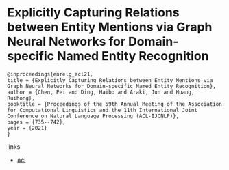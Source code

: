 # Explicitly Capturing Relations between Entity Mentions via Graph Neural Networks for Domain-specific Named Entity Recognition

```
@inproceedings{enrelg_acl21,
title = {Explicitly Capturing Relations between Entity Mentions via Graph Neural Networks for Domain-specific Named Entity Recognition},
author = {Chen, Pei and Ding, Haibo and Araki, Jun and Huang, Ruihong},
booktitle = {Proceedings of the 59th Annual Meeting of the Association for Computational Linguistics and the 11th International Joint Conference on Natural Language Processing (ACL-IJCNLP)},
pages = {735--742},
year = {2021}
}
```

links
- [acl](https://aclanthology.org/2021.acl-short.93)
